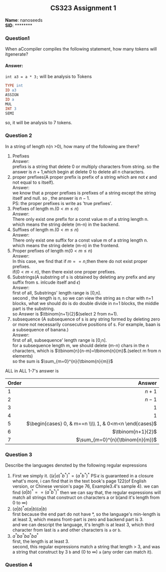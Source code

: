 <!--
 * @Github: https://github.com/Certseeds/CS323_Compilers_2020F
 * @Organization: SUSTech
 * @Author: nanoseeds
 * @Date: 2020-09-19 21:47:34
 * @LastEditors: nanoseeds
 * @LastEditTime: 2020-09-20 00:26:53
 * @License: CC-BY-NC-SA_V4_0 or any later version 
 -->
<h2 style="text-align:center">CS323 Assignment 1</h2>

**Name**: nanoseeds  
**SID**: \*\*\*\*\*\*\*\*

### Question1 
When aCcompiler compiles the following statement, how many tokens will itgenerate?

#### Answer:
`int a3 = a * 3;`
will be analysis to Tokens
``` flex
TYPE int
ID a3
ASSIGN
ID a
MUL
INT 3
SEMI
```
so, it will be analysis to 7 tokens.

### Question 2
In a string of length n(n >0), how many of the following are there?
1. Prefixes  
Answer:  
prefixs is a string that delete 0 or multiply characters from string.
so the answer is $n+1$,which begin at delete 0 to delete all n characters.
2. proper prefixes(A proper prefix is prefix of a string which are not $\epsilon$ and not equal to s itself).  
Answer:  
we know that a proper prefixes is prefixes of a string except the string itself and null. so , the answer is $n-1$.  
PS: the proper prefixes is write as 'true prefixes'.  
3. Prefixes of length m.($0<m≤n$)     
Answer:  
There only exist one prefix for a const value m of a string length n.  
which means the string delete (m-n) in the backend.  
4. Suffixes of length m.($0<m≤n$)   
Answer:  
There only exist one suffix for a const value m of a string length n.  
which means the string delete (m-n) in the frontend.  
5. Proper prefixes of length m($0<m≤n$)   
Answer:  
In this case, we find that if $m==n$,then there do not exist proper prefixes.  
if($0<m<n$), then there exist one proper prefixes.  
6. Substrings(A substring of s is obtained by deleting any prefix and any suffix from s. inlcude itself and $\epsilon$)  
Answer:  
first of all, Substrings' length range is [0,n].  
second , the length is n, so we can view the string as n char with n+1 blocks, what we should do is do double divide in n+1 blocks, the middle part is the substring.  
so Answer is $\tbinom{n+1}{2}$(select 2 from n+1).  
7. subsequence (A subsequence of s is any string formed by deleting zero or more not necessarily consecutive  positions of s. For example, baan is a subsequence of banana.)    
Answer:  
first of all, subsequence' length range is [0,n].  
for a subsequence length m, we should delete (m-n) chars in the n characters, which is $\tbinom{n}{n-m}=\tbinom{n}{m}$.(select m from n elements)  
so the sum is $\sum_{m=0}^{n}{\tbinom{n}{m}}$  

ALL in ALL
1-7's answer is 

| Order |                                                 Answer |
| :---- | -----------------------------------------------------: |
| 1     |                                                  $n+1$ |
| 2     |                                                  $n-1$ |
| 3     |                                                    $1$ |
| 4     |                                                    $1$ |
| 5     | $\begin{cases}  0, & m==n \\\\ 1, & 0<m<n \end{cases}$ |
| 6     |                                      $\tbinom{n+1}{2}$ |
| 7     |                        $\sum_{m=0}^{n}{\tbinom{n}{m}}$ |

### Question 3
Describe the languages denoted by the following regular expressions
1. First we simply it.
$((\epsilon|a)^{*}b^{*})^{*}=(a^{*}b^{*})^{*}$
PS:$\epsilon$ is guaranteed in a closure
what's more, i can find that in the text book's page 122(of English version, or Chinese version's page 76, Example3.4's sample 4). we can find $(a|b)^{*} == (a^*b^*)^*$
then we can say that, the regular expressions will match all strings that construct on characters a or b(and it's length from $0$ to $\infty$)
2. $(a|b)^*a(a|b)(a|b)$   
first because the end part do not have *, so the language's min-length is at least 3, which means front-part is zero and backend part is 3.  
and we can descript the language, it's length is at least 3, which third character from last is `a`  and other characters is `a` or `b`.
3. $a^*ba^*ba^*ba^*$  
first, the length is at least 3.  
second, this regular expressions match a string that length > 3, and was a string that construct by 3 `b` and ($0$ to $\infty$) `a` (any order can match it).

### Question 4
